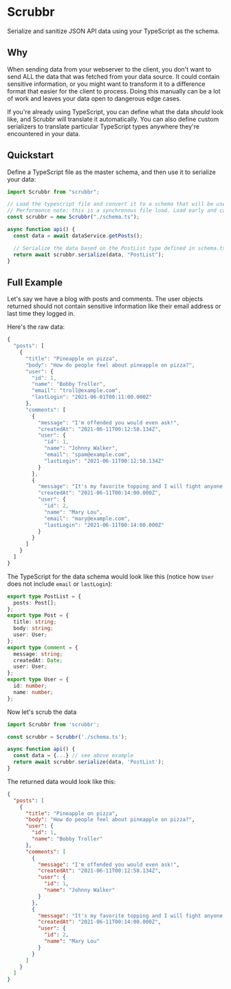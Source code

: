# Scrubbr

Serialize and sanitize JSON API data using your TypeScript as the schema.

## Why

When sending data from your webserver to the client, you don't want to send ALL the data that was fetched from your data source. It could contain sensitive information, or you might want to transform it to a difference format that easier for the client to process. Doing this manually can be a lot of work and leaves your data open to dangerous edge cases.

If you're already using TypeScript, you can define what the data _should_ look like, and Scrubbr will translate it automatically. You can also define custom serializers to translate particular TypeScript types anywhere they're encountered in your data.

## Quickstart

Define a TypeScript file as the master schema, and then use it to serialize your data:

```typescript
import Scrubbr from "scrubbr";

// Load the typescript file and convert it to a schema that will be used later.
// Performance note: this is a synchronous file load. Load early and cache to a shared variable.
const scrubbr = new Scrubbr("./schema.ts");

async function api() {
  const data = await dataService.getPosts();

  // Serialize the data based on the PostList type defined in schema.ts
  return await scrubbr.serialize(data, "PostList");
}
```

## Full Example

Let's say we have a blog with posts and comments. The user objects returned should not contain sensitive information like their email address or last time they logged in.

Here's the raw data:

```js
{
  "posts": [
    {
      "title": "Pineapple on pizza",
      "body": "How do people feel about pineapple on pizza?",
      "user": {
        "id": 1,
        "name": "Bobby Troller",
        "email": "troll@example.com",
        "lastLogin": "2021-06-01T00:11:00.000Z"
      },
      "comments": [
        {
          "message": "I'm offended you would even ask!",
          "createdAt": "2021-06-11T00:12:58.134Z",
          "user": {
            "id": 1,
            "name": "Johnny Walker",
            "email": "spam@example.com",
            "lastLogin": "2021-06-11T00:12:58.134Z"
          }
        },
        {
          "message": "It's my favorite topping and I will fight anyone who disagrees.",
          "createdAt": "2021-06-11T00:14:00.000Z",
          "user": {
            "id": 2,
            "name": "Mary Lou",
            "email": "mary@example.com",
            "lastLogin": "2021-06-11T00:14:00.000Z"
          }
        }
      ]
    }
  ]
}
```

The TypeScript for the data schema would look like this (notice how `User` does not include `email` or `lastLogin`):

```Typescript
export type PostList = {
  posts: Post[];
};
export type Post = {
  title: string;
  body: string;
  user: User;
};
export type Comment = {
  message: string;
  createdAt: Date;
  user: User;
};
export type User = {
  id: number;
  name: number;
};
```

Now let's scrub the data

```typescript
import Scrubbr from 'scrubbr';

const scrubbr = Scrubbr('./schema.ts');

async function api() {
  const data = {...} // see above example
  return await scrubbr.serialize(data, 'PostList');
}
```

The returned data would look like this:

```json
{
  "posts": [
    {
      "title": "Pineapple on pizza",
      "body": "How do people feel about pineapple on pizza?",
      "user": {
        "id": 1,
        "name": "Bobby Troller"
      },
      "comments": [
        {
          "message": "I'm offended you would even ask!",
          "createdAt": "2021-06-11T00:12:58.134Z",
          "user": {
            "id": 1,
            "name": "Johnny Walker"
          }
        },
        {
          "message": "It's my favorite topping and I will fight anyone who disagrees.",
          "createdAt": "2021-06-11T00:14:00.000Z",
          "user": {
            "id": 2,
            "name": "Mary Lou"
          }
        }
      ]
    }
  ]
}
```
